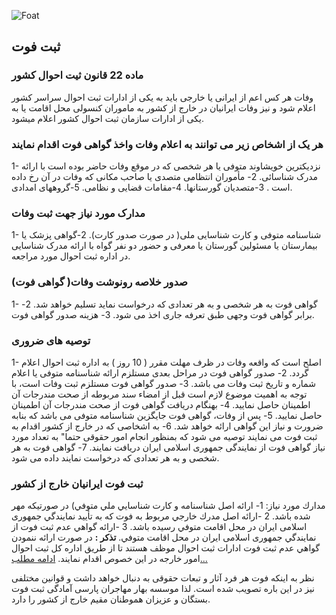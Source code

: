 ![Foat](https://www.sabteahval.ir/Upload/Modules/Contents/asset0/vafat.jpg)

## ثبت فوت

### ماده 22 قانون ثیت احوال کشور 
وفات هر کس اعم از ایرانی یا خارجی باید به یکی از ادارات ثبت احوال سراسر کشور اعلام شود و نیز وفات ایرانیان در خارج از کشور به ماموران کنسولی محل اقامت یا به یکی از ادارات سازمان ثبت احوال کشور اعلام میشود.

### هر یک از اشخاص زیر می توانند به اعلام وفات واخذ گواهی فوت اقدام نمایند 
1- نزدیکترین خویشاوند متوفی یا هر شخصی که در موقع وفات حاضر بوده است با ارائه مدرک شناسائی.
2- مأموران انتظامی متصدی یا صاحب مکانی که وفات در آن رخ داده است .
3-متصدیان گورستانها.
4-مقامات قضایی و نظامی.
5-گروههای امدادی.

### مدارک مورد نیاز جهت ثبت وفات
1- شناسنامه متوفی و کارت شناسایی ملی( در صورت صدور کارت).
2-گواهی پزشک یا بیمارستان یا مسئولین گورستان یا معرفی و حضور دو نفر گواه با ارائه مدرک شناسایی در اداره ثبت احوال مورد مراجعه.

### صدور خلاصه رونوشت وفات( گواهی فوت)
1- گواهی فوت به هر شخصی و به هر تعدادی که درخواست نماید تسلیم خواهد شد.
2- برابر گواهی فوت وجهی طبق تعرفه جاری اخذ می شود.
3- هزینه صدور گواهی فوت.

### توصیه های ضروری
1- اصلح است که واقعه وفات در ظرف مهلت مقرر ( 10 روز ) به اداره ثبت احوال اعلام گردد.
2- صدور گواهی فوت در مراحل بعدی مستلزم ارائه شناسنامه متوفی یا اعلام شماره و تاریخ ثبت وفات می باشد.
3- صدور گواهی فوت مستلزم ثبت وفات است، با توجه به اهمیت موضوع لازم است قبل از امضاء سند مربوطه از صحت مندرجات آن اطمینان حاصل نمایید.
4- بهنگام دریافت گواهی فوت از صحت مندرجات آن اطمینان حاصل نمایید.
5- پس از وفات، گواهی فوت جایگزین شناسنامه متوفی می باشد که بنابه ضرورت و نیاز این گواهی ارائه خواهد شد.
6- به اشخاصی که در خارج از کشور اقدام به ثبت فوت می نمایند توصیه می شود که بمنظور انجام امور حقوقی حتما" به تعداد مورد نیاز گواهی فوت از نمایندگی جمهوری اسلامی ایران دریافت نمایند.
7- گواهی فوت به هر شخصی و به هر تعدادی که درخواست نمایند داده می شود.

### ثبت فوت ایرانیان خارج از کشور
مدارك مورد نياز:
1- ارائه اصل شناسنامه و كارت شناسايي ملي متوفي) در صورتيکه مهر شده باشد.
2 -ارائه اصل مدرك خارجي مربوط به فوت كه به تأييد نمايندگي جمهوری اسلامی ايران در محل اقامت متوفي رسيده باشد.
3 -ارائه گواهي عدم ثبت فوت از نمايندگي جمهوری اسلامی ايران در محل اقامت متوفي.
__تذكر :__ در صورت ارائه ننمودن گواهي عدم ثبت فوت ادارات ثبت احوال موظف هستند تا از طريق اداره كل ثبت احوال امور خارجه در اين خصوص اقدام نمایند. [ادامه مطلب...](page.php?id=ers)

نظر به اینکه فوت هر فرد آثار و تبعات حقوقی به دنبال خواهد داشت و قوانین مختلفی نیز در این باره تصویب شده است. لذا موسسه بهار مهاجران پارسی آمادگی ثبت فوت بستگان و عزیزان هموطنان مقیم خارج از کشور را دارد.
